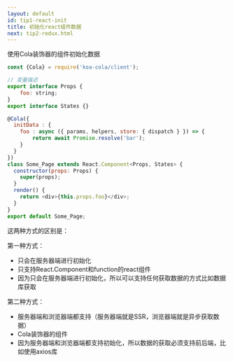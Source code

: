 ```yaml
---
layout: default
id: tip1-react-init
title: 初始化react组件数据
next: tip2-redux.html
---
```


使用Cola装饰器的组件初始化数据

```javascript
const {Cola} = require('koa-cola/client');

// 变量描述
export interface Props {
    foo: string;   
}
export interface States {}

@Cola({
  initData : {
    foo : async ({ params, helpers, store: { dispatch } }) => {
        return await Promise.resolve('bar');
    }
  }
})
class Some_Page extends React.Component<Props, States> {
  constructor(props: Props) {
    super(props);
  }
  render() {
    return <div>{this.props.foo}</div>;
  }
}
export default Some_Page;
```

这两种方式的区别是：

第一种方式：
* 只会在服务器端进行初始化
* 只支持React.Component和function的react组件
* 因为只会在服务器端进行初始化，所以可以支持任何获取数据的方式比如数据库获取

第二种方式：
* 服务器端和浏览器端都支持（服务器端就是SSR，浏览器端就是异步获取数据）
* Cola装饰器的组件
* 因为服务器端和浏览器端都支持初始化，所以数据的获取必须支持前后端，比如使用axios库